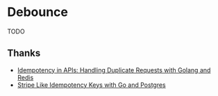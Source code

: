 # Debounce

TODO

## Thanks

- [Idempotency in APIs: Handling Duplicate Requests with Golang and Redis](https://itnext.io/idempotency-in-apis-handling-duplicate-requests-with-golang-and-redis-4b0921d6b3d6)
- [Stripe Like Idempotency Keys with Go and Postgres](https://medium.com/inheaden/stripe-like-idempotency-keys-with-go-and-postgres-part-1-b69e25e5b1f0)

